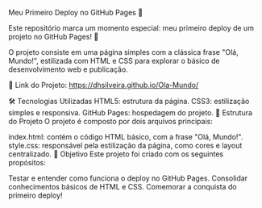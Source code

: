 Meu Primeiro Deploy no GitHub Pages 🎉

Este repositório marca um momento especial: meu primeiro deploy de um projeto no GitHub Pages! 🚀

O projeto consiste em uma página simples com a clássica frase "Olá, Mundo!", estilizada com HTML e CSS para explorar o básico de desenvolvimento web e publicação.

🔗 Link do Projeto: https://dhsilveira.github.io/Ola-Mundo/

🛠️ Tecnologias Utilizadas
HTML5: estrutura da página.
CSS3: estilização simples e responsiva.
GitHub Pages: hospedagem do projeto.
📝 Estrutura do Projeto
O projeto é composto por dois arquivos principais:

index.html: contém o código HTML básico, com a frase "Olá, Mundo!".
style.css: responsável pela estilização da página, como cores e layout centralizado.
🎯 Objetivo
Este projeto foi criado com os seguintes propósitos:

Testar e entender como funciona o deploy no GitHub Pages.
Consolidar conhecimentos básicos de HTML e CSS.
Comemorar a conquista do primeiro deploy!
